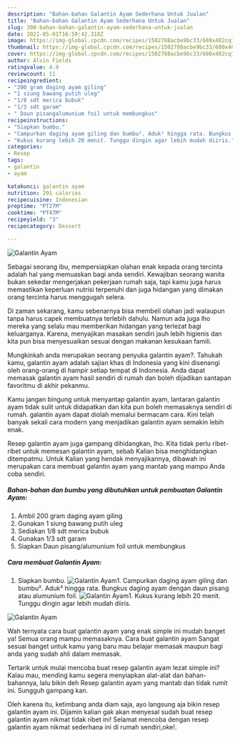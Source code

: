 ```yaml
---
description: "Bahan-bahan Galantin Ayam Sederhana Untuk Jualan"
title: "Bahan-bahan Galantin Ayam Sederhana Untuk Jualan"
slug: 300-bahan-bahan-galantin-ayam-sederhana-untuk-jualan
date: 2021-05-01T16:59:42.318Z
image: https://img-global.cpcdn.com/recipes/1502788acbe9bc33/680x482cq70/galantin-ayam-foto-resep-utama.jpg
thumbnail: https://img-global.cpcdn.com/recipes/1502788acbe9bc33/680x482cq70/galantin-ayam-foto-resep-utama.jpg
cover: https://img-global.cpcdn.com/recipes/1502788acbe9bc33/680x482cq70/galantin-ayam-foto-resep-utama.jpg
author: Alvin Fields
ratingvalue: 4.9
reviewcount: 11
recipeingredient:
- "200 gram daging ayam giling"
- "1 siung bawang putih uleg"
- "1/8 sdt merica bubuk"
- "1/3 sdt garam"
- " Daun pisangalumunium foil untuk membungkus"
recipeinstructions:
- "Siapkan bumbu."
- "Campurkan daging ayam giling dan bumbu². Aduk² hingga rata. Bungkus daging ayam dengan daun pisang atau alumunium foil."
- "Kukus kurang lebih 20 menit. Tunggu dingin agar lebih mudah diiris."
categories:
- Resep
tags:
- galantin
- ayam

katakunci: galantin ayam 
nutrition: 291 calories
recipecuisine: Indonesian
preptime: "PT27M"
cooktime: "PT47M"
recipeyield: "3"
recipecategory: Dessert

---
```



![Galantin Ayam](https://img-global.cpcdn.com/recipes/1502788acbe9bc33/680x482cq70/galantin-ayam-foto-resep-utama.jpg)

Sebagai seorang ibu, mempersiapkan olahan enak kepada orang tercinta adalah hal yang memuaskan bagi anda sendiri. Kewajiban seorang  wanita bukan sekedar mengerjakan pekerjaan rumah saja, tapi kamu juga harus memastikan keperluan nutrisi terpenuhi dan juga hidangan yang dimakan orang tercinta harus menggugah selera.

Di zaman  sekarang, kamu sebenarnya bisa membeli olahan jadi walaupun tanpa harus capek membuatnya terlebih dahulu. Namun ada juga lho mereka yang selalu mau memberikan hidangan yang terlezat bagi keluarganya. Karena, menyajikan masakan sendiri jauh lebih higienis dan kita pun bisa menyesuaikan sesuai dengan makanan kesukaan famili. 



Mungkinkah anda merupakan seorang penyuka galantin ayam?. Tahukah kamu, galantin ayam adalah sajian khas di Indonesia yang kini disenangi oleh orang-orang di hampir setiap tempat di Indonesia. Anda dapat memasak galantin ayam hasil sendiri di rumah dan boleh dijadikan santapan favoritmu di akhir pekanmu.

Kamu jangan bingung untuk menyantap galantin ayam, lantaran galantin ayam tidak sulit untuk didapatkan dan kita pun boleh memasaknya sendiri di rumah. galantin ayam dapat diolah memalui bermacam cara. Kini telah banyak sekali cara modern yang menjadikan galantin ayam semakin lebih enak.

Resep galantin ayam juga gampang dihidangkan, lho. Kita tidak perlu ribet-ribet untuk memesan galantin ayam, sebab Kalian bisa menghidangkan ditempatmu. Untuk Kalian yang hendak menyajikannya, dibawah ini merupakan cara membuat galantin ayam yang mantab yang mampu Anda coba sendiri.

<!--inarticleads1-->

##### Bahan-bahan dan bumbu yang dibutuhkan untuk pembuatan Galantin Ayam:

1. Ambil 200 gram daging ayam giling
1. Gunakan 1 siung bawang putih uleg
1. Sediakan 1/8 sdt merica bubuk
1. Gunakan 1/3 sdt garam
1. Siapkan  Daun pisang/alumunium foil untuk membungkus




<!--inarticleads2-->

##### Cara membuat Galantin Ayam:

1. Siapkan bumbu.
<img src="https://img-global.cpcdn.com/steps/f42ca6ad6d9a0998/160x128cq70/galantin-ayam-langkah-memasak-1-foto.jpg" alt="Galantin Ayam">1. Campurkan daging ayam giling dan bumbu². Aduk² hingga rata. Bungkus daging ayam dengan daun pisang atau alumunium foil.
<img src="https://img-global.cpcdn.com/steps/16bada990c13cc5c/160x128cq70/galantin-ayam-langkah-memasak-2-foto.jpg" alt="Galantin Ayam">1. Kukus kurang lebih 20 menit. Tunggu dingin agar lebih mudah diiris.
<img src="https://img-global.cpcdn.com/steps/c955cd1cefc1a857/160x128cq70/galantin-ayam-langkah-memasak-3-foto.jpg" alt="Galantin Ayam">



Wah ternyata cara buat galantin ayam yang enak simple ini mudah banget ya! Semua orang mampu memasaknya. Cara buat galantin ayam Sangat sesuai banget untuk kamu yang baru mau belajar memasak maupun bagi anda yang sudah ahli dalam memasak.

Tertarik untuk mulai mencoba buat resep galantin ayam lezat simple ini? Kalau mau, mending kamu segera menyiapkan alat-alat dan bahan-bahannya, lalu bikin deh Resep galantin ayam yang mantab dan tidak rumit ini. Sungguh gampang kan. 

Oleh karena itu, ketimbang anda diam saja, ayo langsung aja bikin resep galantin ayam ini. Dijamin kalian gak akan menyesal sudah buat resep galantin ayam nikmat tidak ribet ini! Selamat mencoba dengan resep galantin ayam nikmat sederhana ini di rumah sendiri,oke!.


